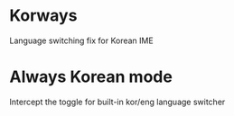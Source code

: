 # Korways
Language switching fix for Korean IME

# Always Korean mode
Intercept the toggle for built-in kor/eng language switcher
